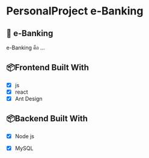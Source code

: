 # PersonalProject e-Banking
 
## 📘 e-Banking

e-Banking คือ ...

## 📦Frontend Built With

- [x] js
- [x] react
- [x] Ant Design

## 📦Backend Built With

- [x] Node js
- [x] MySQL

